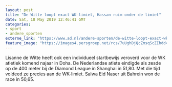 ```yaml
---
layout: post
title: "De Witte loopt exact WK-limiet, Hassan ruim onder de limiet"
date: Sat, 18 May 2019 12:46:41 GMT
categories: 
- sport 
- andere_sporten 
externe_link: "https://www.ad.nl/andere-sporten/de-witte-loopt-exact-wk-limiet-hassan-ruim-onder-de-limiet~a1bd401d/"
feature_image: "https://images4.persgroep.net/rcs/7uUghDjQcZmsqScZIhdd4y1rvqU/diocontent/142794031/_fitwidth/400/?appId=21791a8992982cd8da851550a453bd7f&quality=0.7"
---
```


Lisanne de Witte heeft ook een individueel startbewijs veroverd voor de WK atletiek komend najaar in Doha. De Nederlandse atlete eindigde als zesde op de 400 meter bij de Diamond League in Shanghai in 51,80. Met die tijd voldeed ze precies aan de WK-limiet. Salwa Eid Naser uit Bahrein won de race in 50,65.
